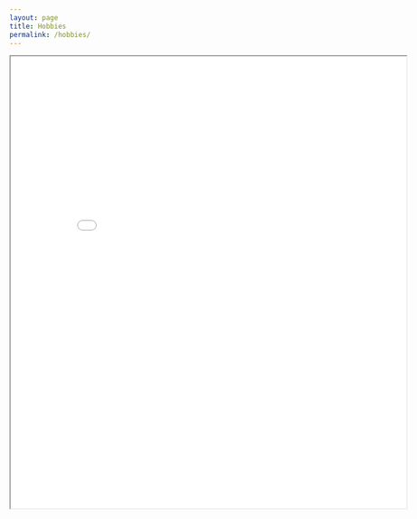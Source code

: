 ```yaml
---
layout: page
title: Hobbies
permalink: /hobbies/
---
```


<center>
<iframe src="/assets/UNCsite.htm" width="700" height="800"></iframe>
</center>